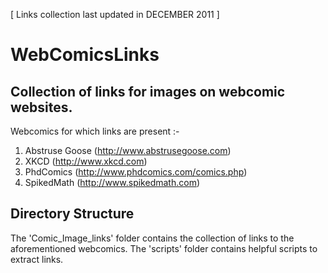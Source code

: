 [ Links collection last updated in DECEMBER 2011 ]

WebComicsLinks
=======

Collection of links for images on webcomic websites.
--------


Webcomics for which links are present :-

1. Abstruse Goose (http://www.abstrusegoose.com)
2. XKCD (http://www.xkcd.com)
3. PhdComics (http://www.phdcomics.com/comics.php)
4. SpikedMath (http://www.spikedmath.com)


Directory Structure
-------------------

The 'Comic\_Image\_links' folder contains the collection of links to the aforementioned webcomics. 
The 'scripts' folder contains helpful scripts to extract links. 
